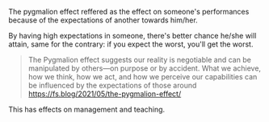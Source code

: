 The pygmalion effect reffered as the effect on someone's performances because of the expectations of another towards him/her.

By having high expectations in someone, there's better chance he/she will attain, same for the contrary: if you expect the worst, you'll get the worst.

> The Pygmalion effect suggests our reality is negotiable and can be manipulated by others—on purpose or by accident. What we achieve, how we think, how we act, and how we perceive our capabilities can be influenced by the expectations of those around 
> https://fs.blog/2021/05/the-pygmalion-effect/

This has effects on management and teaching. 